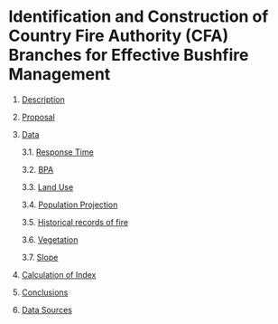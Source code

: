 # Identification and Construction of Country Fire Authority (CFA) Branches for Effective Bushfire Management

1. [Description](#desc)

2. [Proposal](#main)

3. [Data](#prep)

    3.1. [Response Time](#RT)

    3.2. [BPA](#BPA)

    3.3. [Land Use](#LU)

    3.4. [Population Projection](#PP)

    3.5. [Historical records of fire](#HRF)
    
    3.6. [Vegetation](#VEG)

    3.7. [Slope](#slope)
  
4. [Calculation of Index](#index)

5. [Conclusions](#conclusions)

6. [Data Sources](#DS)
